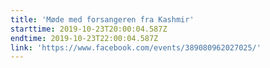 ```yaml
---
title: 'Møde med forsangeren fra Kashmir'
starttime: 2019-10-23T20:00:04.587Z
endtime: 2019-10-23T22:00:04.587Z
link: 'https://www.facebook.com/events/389080962027025/'
---
```


